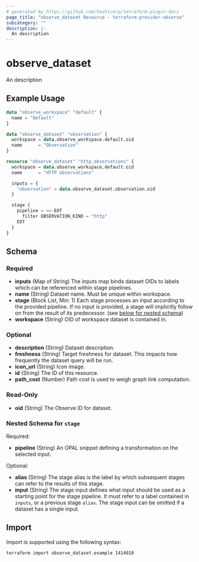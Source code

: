 ```yaml
---
# generated by https://github.com/hashicorp/terraform-plugin-docs
page_title: "observe_dataset Resource - terraform-provider-observe"
subcategory: ""
description: |-
  An description
---
```

# observe_dataset

An description
## Example Usage
```terraform
data "observe_workspace" "default" {
  name = "Default"
}

data "observe_dataset" "observation" {
  workspace = data.observe_workspace.default.oid
  name      = "Observation"
}

resource "observe_dataset" "http_observations" {
  workspace = data.observe_workspace.default.oid
  name      = "HTTP observations"

  inputs = {
    "observation" = data.observe_dataset.observation.oid
  }

  stage {
    pipeline = <<-EOT
      filter OBSERVATION_KIND = "http"
    EOT 
  }
}
```
<!-- schema generated by tfplugindocs -->
## Schema

### Required

- **inputs** (Map of String) The inputs map binds dataset OIDs to labels which can be referenced within stage pipelines.
- **name** (String) Dataset name. Must be unique within workspace.
- **stage** (Block List, Min: 1) Each stage processes an input according to the provided pipeline. If no input is provided, a stage will implicitly follow on from the result of its predecessor. (see [below for nested schema](#nestedblock--stage))
- **workspace** (String) OID of workspace dataset is contained in.

### Optional

- **description** (String) Dataset description.
- **freshness** (String) Target freshness for dataset. This impacts how frequently the dataset query will be run.
- **icon_url** (String) Icon image.
- **id** (String) The ID of this resource.
- **path_cost** (Number) Path cost is used to weigh graph link computation.

### Read-Only

- **oid** (String) The Observe ID for dataset.

<a id="nestedblock--stage"></a>
### Nested Schema for `stage`

Required:

- **pipeline** (String) An OPAL snippet defining a transformation on the selected input.

Optional:

- **alias** (String) The stage alias is the label by which subsequent stages can refer to the results of this stage.
- **input** (String) The stage input defines what input should be used as a starting point for the stage pipeline. It must refer to a label contained in `inputs`, or a previous stage `alias`. The stage input can be omitted if a dataset has a single input.
## Import
Import is supported using the following syntax:
```shell
terraform import observe_dataset.example 1414010
```
